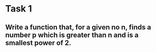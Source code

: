 # Task 1

## Write a function that, for a given no n, finds a number p which is greater than n and is a smallest power of 2. 